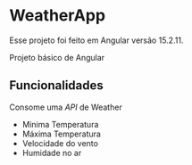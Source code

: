 # WeatherApp

Esse projeto foi feito em Angular versão 15.2.11.

Projeto básico de Angular 

## Funcionalidades

Consome uma *API* de Weather

- Minima Temperatura
- Máxima Temperatura
- Velocidade do vento
- Humidade no ar
